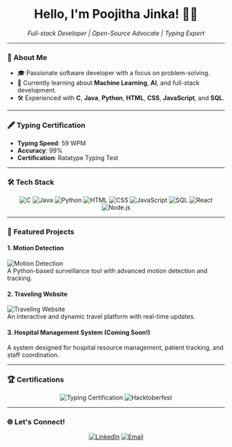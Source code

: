 <h1 align="center">Hello, I'm Poojitha Jinka! 👩‍💻</h1>
<p align="center">
  <i>Full-stack Developer | Open-Source Advocate | Typing Expert</i>
</p>

---

### 🚀 About Me  
- 🎓 Passionate software developer with a focus on problem-solving.  
- 🌱 Currently learning about **Machine Learning**, **AI**, and full-stack development.  
- 🛠️ Experienced with **C**, **Java**, **Python**, **HTML**, **CSS**, **JavaScript**, and **SQL**.

---

### 🖋️ Typing Certification  
- **Typing Speed**: 59 WPM  
- **Accuracy**: 99%  
- **Certification**: Ratatype Typing Test  

---

### 🛠️ Tech Stack  
<p align="center">
  <img src="https://img.shields.io/badge/C-00599C?style=for-the-badge&logo=c&logoColor=white" alt="C"/>
  <img src="https://img.shields.io/badge/Java-007396?style=for-the-badge&logo=java&logoColor=white" alt="Java"/>
  <img src="https://img.shields.io/badge/Python-3776AB?style=for-the-badge&logo=python&logoColor=white" alt="Python"/>
  <img src="https://img.shields.io/badge/HTML-E34F26?style=for-the-badge&logo=html5&logoColor=white" alt="HTML"/>
  <img src="https://img.shields.io/badge/CSS-1572B6?style=for-the-badge&logo=css3&logoColor=white" alt="CSS"/>
  <img src="https://img.shields.io/badge/JavaScript-F7DF1E?style=for-the-badge&logo=javascript&logoColor=black" alt="JavaScript"/>
  <img src="https://img.shields.io/badge/SQL-4479A1?style=for-the-badge&logo=mysql&logoColor=white" alt="SQL"/>
  <img src="https://img.shields.io/badge/React-61DAFB?style=for-the-badge&logo=react&logoColor=black" alt="React"/>
  <img src="https://img.shields.io/badge/Node.js-339933?style=for-the-badge&logo=node.js&logoColor=white" alt="Node.js"/>
</p>

---

### 📂 Featured Projects  
#### 1. **Motion Detection**  
![Motion Detection](https://media.giphy.com/media/3o6Zt8N6n5UyhFEnmE/giphy.gif)  
A Python-based surveillance tool with advanced motion detection and tracking.

#### 2. **Traveling Website**  
![Traveling Website](https://media.giphy.com/media/3o6Zt8N6n5UyhFEnmE/giphy.gif)  
An interactive and dynamic travel platform with real-time updates.

#### 3. **Hospital Management System** (Coming Soon!)  
A system designed for hospital resource management, patient tracking, and staff coordination.

---

### 🏆 Certifications  
<p align="center">
  <img src="https://img.shields.io/badge/Typing%20Speed%20Certification-59%20WPM-00BFFF?style=for-the-badge&logo=ratatype&logoColor=white" alt="Typing Certification"/>
  <img src="https://img.shields.io/badge/Hacktoberfest%202024%20-Participated-orange?style=for-the-badge&logo=github&logoColor=white" alt="Hacktoberfest"/>
</p>

---

### 🌐 Let's Connect!  
<p align="center">
  <a href="https://linkedin.com/in/poojithajinka"><img src="https://img.shields.io/badge/LinkedIn-0077B5?style=for-the-badge&logo=linkedin&logoColor=white" alt="LinkedIn"></a>
  <a href="mailto:poojitha@example.com"><img src="https://img.shields.io/badge/Email-D14836?style=for-the-badge&logo=gmail&logoColor=white" alt="Email"></a>
</p>
